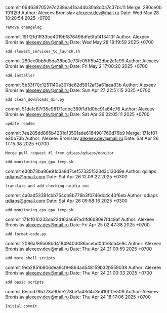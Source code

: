 commit 6946387052e7c238ea41ba44b30a8d0a7c37bc11
Merge: 280ce0b 191f2fd
Author: Alexeev Bronislav <alexeev.dev@mail.ru>
Date:   Wed May 28 18:20:54 2025 +0700

    remove changelog

commit 191f2fd1ff33be4019bf876498dfe6fa1413413f
Author: Alexeev Bronislav <alexeev.dev@mail.ru>
Date:   Wed May 28 18:19:59 2025 +0700

    add slowest_services_to_launch.sh

commit 280ce0bb5d5da38be0e73fc05ff5b42dbc2e1c99
Author: Alexeev Bronislav <alexeev.dev@mail.ru>
Date:   Fri May 2 17:00:20 2025 +0700

    add installer

commit 5b53f70c1251140a307de62d5912af3a61aea83b
Author: Alexeev Bronislav <alexeev.dev@mail.ru>
Date:   Sun Apr 27 22:51:15 2025 +0700

    add clean_downloads_dir.py

commit 51de1c67f35e98171edbc369f1d1d0be91a64c76
Author: Alexeev Bronislav <alexeev.dev@mail.ru>
Date:   Sat Apr 26 22:05:11 2025 +0700

    update readme

commit 7ee285dd865b4231d13591ade6184901769d76b9
Merge: 171cf01 e30b73b
Author: Alexeev Bronislav <alexeev.dev@mail.ru>
Date:   Sat Apr 26 17:15:38 2025 +0700

    Merge pull request #1 from qdiaps/qdiaps/monitor
    
    add monitoring_cpu_gpu_temp.sh

commit e30b73ba86e91d3a8d7cef57335f523d3c130d9e
Author: qdiaps <qdiaps@gmail.com>
Date:   Sat Apr 26 12:09:22 2025 +0300

    translate and add checking nvidia-smi

commit 4a0ad53381cbb754cb8b776b3f0746dc4c40f6eb
Author: qdiaps <qdiaps@gmail.com>
Date:   Sat Apr 26 09:58:16 2025 +0300

    add monitoring_cpu_gpu_temp.sh

commit 171cf010233da22d163a697ad1fd6b80e7fd49af
Author: Alexeev Bronislav <alexeev.dev@mail.ru>
Date:   Fri Apr 25 02:47:38 2025 +0700

    add format-code.py

commit 2086af89a08bd4184940d086acebd0dfe8da4e9c
Author: Alexeev Bronislav <alexeev.dev@mail.ru>
Date:   Thu Apr 24 21:09:59 2025 +0700

    add more shell scripts

commit 9eb2851b806dea9cf9e864ad548159b32b559038
Author: Alexeev Bronislav <alexeev.dev@mail.ru>
Date:   Thu Apr 24 21:00:33 2025 +0700

    add basic scripts

commit 6eccd78b773a90de278be1a43d4c3e410ff0e509
Author: Alexeev Bronislav <alexeev.dev@mail.ru>
Date:   Thu Apr 24 18:17:06 2025 +0700

    Initial commit
